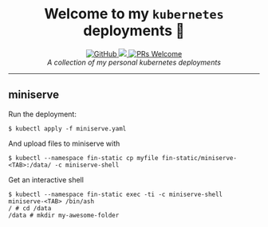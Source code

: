 <h1 align="center">Welcome to my <code>kubernetes</code> deployments 👋</h1>
<p align="center">
  <a href="https://github.com/fin-ger/kube-deployments/blob/master/LICENSE">
    <img alt="GitHub" src="https://img.shields.io/github/license/fin-ger/kube-deployments.svg">
  </a>
  <a href="http://spacemacs.org">
    <img src="https://cdn.rawgit.com/syl20bnr/spacemacs/442d025779da2f62fc86c2082703697714db6514/assets/spacemacs-badge.svg" />
  </a>
  <a href="http://makeapullrequest.com">
    <img alt="PRs Welcome" src="https://img.shields.io/badge/PRs-welcome-brightgreen.svg" target="_blank" />
  </a>
  <br>
  <i>A collection of my personal kubernetes deployments</i>
</p>

---

## miniserve

Run the deployment:

```
$ kubectl apply -f miniserve.yaml
```

And upload files to miniserve with

```
$ kubectl --namespace fin-static cp myfile fin-static/miniserve-<TAB>:/data/ -c miniserve-shell
```

Get an interactive shell

```
$ kubectl --namespace fin-static exec -ti -c miniserve-shell miniserve-<TAB> /bin/ash
/ # cd /data
/data # mkdir my-awesome-folder
```
